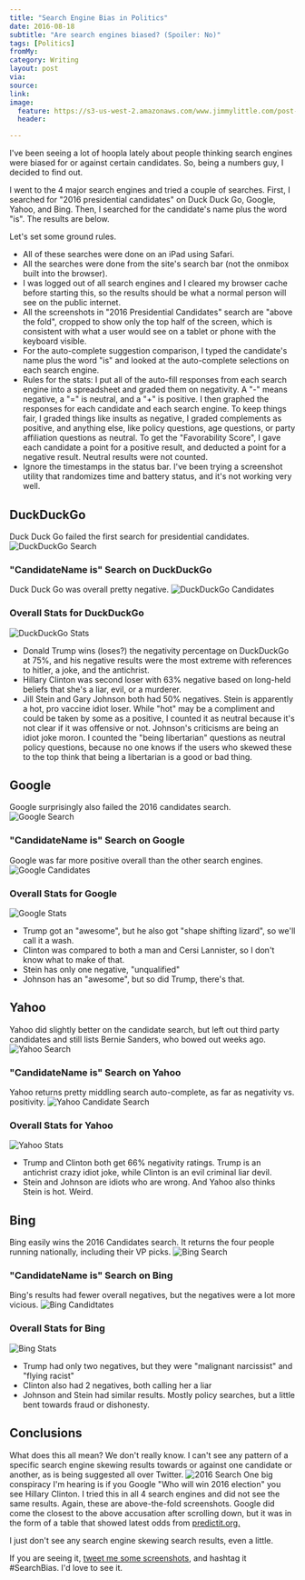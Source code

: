 ```yaml
---
title: "Search Engine Bias in Politics"
date: 2016-08-18
subtitle: "Are search engines biased? (Spoiler: No)"
tags: [Politics]
fromMy: 
category: Writing
layout: post
via: 
source: 
link: 
image:
  feature: https://s3-us-west-2.amazonaws.com/www.jimmylittle.com/post-images/searchenginebias/bingstats.JPG
  header:

---
```


I've been seeing a lot of hoopla lately about people thinking search engines were biased for or against certain candidates. So, being a numbers guy, I decided to find out.

I went to the 4 major search engines and tried a couple of searches. First, I searched for "2016 presidential candidates" on Duck Duck Go, Google, Yahoo, and Bing. Then, I searched for the candidate's name plus the word "is".  The results are below.

Let's set some ground rules.

- All of these searches were done on an iPad using Safari.
- All the searches were done from the site's search bar (not the onmibox built into the browser). 
- I was logged out of all search engines and I cleared my browser cache before starting this, so the results should be what a normal person will see on the public internet.
- All the screenshots in "2016 Presidential Candidates" search are "above the fold", cropped to show only the top half of the screen, which is consistent with what a user would see on a tablet or phone with the keyboard visible.
- For the auto-complete suggestion comparison, I typed the candidate's name plus the word "is" and looked at the auto-complete selections on each search engine.
- Rules for the stats: I put all of the auto-fill responses from each search engine into a spreadsheet and graded them on negativity. A "-" means negative, a "=" is neutral, and a "+" is positive. I then graphed the responses for each candidate and each search engine. To keep things fair, I graded things like insults as negative, I graded complements as positive, and anything else, like policy questions, age questions, or party affiliation questions as neutral. To get the "Favorability Score", I gave each candidate a point for a positive result, and deducted a point for a negative result. Neutral results were not counted.
- Ignore the timestamps in the status bar. I've been trying a screenshot utility that randomizes time and battery status, and it's not working very well.

## DuckDuckGo
Duck Duck Go failed the first search for presidential candidates. 
![DuckDuckGo Search](https://s3-us-west-2.amazonaws.com/www.jimmylittle.com/post-images/searchenginebias/ddgprez.JPG)

### "CandidateName is" Search on DuckDuckGo
Duck Duck Go was overall pretty negative.
![DuckDuckGo Candidates](https://s3-us-west-2.amazonaws.com/www.jimmylittle.com/post-images/searchenginebias/ddg.JPG)

### Overall Stats for DuckDuckGo
![DuckDuckGo Stats](https://s3-us-west-2.amazonaws.com/www.jimmylittle.com/post-images/searchenginebias/ddgstats.PNG)

- Donald Trump wins (loses?) the negativity percentage on DuckDuckGo at 75%, and his negative results were the most extreme with references to hitler, a joke, and the antichrist.
- Hillary Clinton was second loser with 63% negative based on long-held beliefs that she's a liar, evil, or a murderer.
- Jill Stein and Gary Johnson both had 50% negatives. Stein is apparently a hot, pro vaccine idiot loser. While "hot" may be a compliment and could be taken by some as a positive, I counted it as neutral because it's  not clear if it was offensive or not. Johnson's criticisms are being an idiot joke moron. I counted the "being libertarian" questions as neutral policy questions, because no one knows if the users who skewed these to the top think that being a libertarian is a good or bad thing.

## Google
Google surprisingly also failed the 2016 candidates search.
![Google Search](https://s3-us-west-2.amazonaws.com/www.jimmylittle.com/post-images/searchenginebias/googleprez.JPG)

### "CandidateName is" Search on Google
Google was far more positive overall than the other search engines.
![Google Candidates](https://s3-us-west-2.amazonaws.com/www.jimmylittle.com/post-images/searchenginebias/google.JPG)

### Overall Stats for Google
![Google Stats](https://s3-us-west-2.amazonaws.com/www.jimmylittle.com/post-images/searchenginebias/googlestats.PNG)

- Trump got an "awesome", but he also got "shape shifting lizard", so we'll call it a wash.
- Clinton was compared to both a man and Cersi Lannister, so I don't know what to make of that.
- Stein has only one negative, "unqualified"
- Johnson has an "awesome", but so did Trump, there's that.

## Yahoo
Yahoo did slightly better on the candidate search, but left out third party candidates and still lists Bernie Sanders, who bowed out weeks ago.
![Yahoo Search](https://s3-us-west-2.amazonaws.com/www.jimmylittle.com/post-images/searchenginebias/yahooprez.JPG)

### "CandidateName is" Search on Yahoo
Yahoo returns pretty middling search auto-complete, as far as negativity vs. positivity.
![Yahoo Candidate Search](https://s3-us-west-2.amazonaws.com/www.jimmylittle.com/post-images/searchenginebias/yahoo.JPG)

### Overall Stats for Yahoo
![Yahoo Stats](https://s3-us-west-2.amazonaws.com/www.jimmylittle.com/post-images/searchenginebias/yahoostats.PNG)

- Trump and Clinton both get 66% negativity ratings. Trump is an antichrist crazy idiot joke, while Clinton is an evil criminal liar devil.
- Stein and Johnson are idiots who are wrong. And Yahoo also thinks Stein is hot. Weird.

## Bing
Bing easily wins the 2016 Candidates search. It returns the four people running nationally, including their VP picks.
![Bing Search](https://s3-us-west-2.amazonaws.com/www.jimmylittle.com/post-images/searchenginebias/bingstats.JPG)

### "CandidateName is" Search on Bing
Bing's results had fewer overall negatives, but the negatives were a lot more vicious.
![Bing Candidtates](https://s3-us-west-2.amazonaws.com/www.jimmylittle.com/post-images/searchenginebias/bing.JPG)

### Overall Stats for Bing
![Bing Stats](https://s3-us-west-2.amazonaws.com/www.jimmylittle.com/post-images/searchenginebias/bingstats.PNG)

- Trump had only two negatives, but they were "malignant narcissist" and "flying racist"
- Clinton also had 2 negatives, both calling her a liar
- Johnson and Stein had similar results. Mostly policy searches, but a little bent towards fraud or dishonesty.

## Conclusions

What does this all mean? We don't really know. I can't see any pattern of a specific search engine skewing results towards or against one candidate or another, as is being suggested all over Twitter. 
![2016 Search](https://s3-us-west-2.amazonaws.com/www.jimmylittle.com/post-images/searchenginebias/2016bias.JPG)
One big conspiracy I'm hearing is if you Google "Who will win 2016 election" you see Hillary Clinton. I tried this in all 4 search engines and did not see the same results. Again, these are above-the-fold screenshots. Google did come the closest to the above accusation after scrolling down, but it was in the form of a table that showed latest odds from [predictit.org.](https://www.predictit.org/market/1234/who-will-win-the-2016-us-presidential-election)

I just don't see any search engine skewing search results, even a little. 

If you are seeing it, [tweet me some screenshots](https://twitter.com/jimmylittle), and hashtag it #SearchBias.  I'd love to see it.
